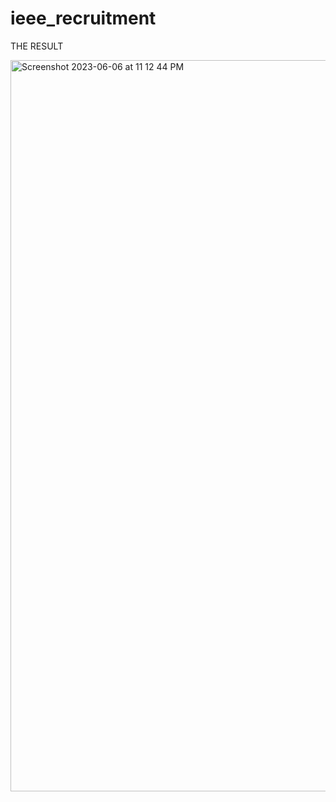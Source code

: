 # ieee_recruitment

THE RESULT 

<img width="1170" alt="Screenshot 2023-06-06 at 11 12 44 PM" src="https://github.com/Kou-shik2004/ieee_recruitment/assets/109598073/2b90ffe0-ae29-4415-ad4e-03db631accdc">
